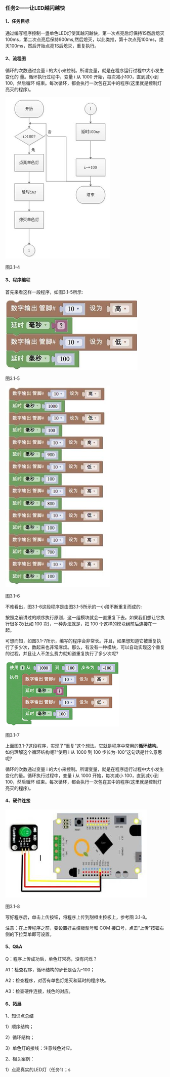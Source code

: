 ### 任务2——让LED越闪越快

#### 1、任务目标

通过编写程序控制一盏单色LED灯使其越闪越快，第一次点亮后灯保持1S然后熄灭100ms，第二次点亮后保持900ms,然后熄灭，以此类推，第十次点亮100ms，熄灭100ms，然后开始点亮1S后熄灭，重复执行。

#### 2、流程图



循环的次数通过变量 i 的大小来控制。所谓变量，就是在程序运行过程中大小发生变化的 量。循环执行过程中，变量 i 从 1000 开始，每次减小100，直到减小到 100，然后循环 结束。每次循环，都会执行一次包在其中的程序(这里就是控制灯亮灭的程序)。  

![img](/assets/image198.jpg)



图3.1-4

 

#### 3、程序编程

首先来看这样一段程序，如图3.1-5所示:

![img](/assets/image200.jpg)

图3.1-5

![img](/assets/image202.jpg)

图3.1-6

 

不难看出，图3.1-6这段程序是由图3.1-5所示的一小段不断重复而成的:

按照之前讲过的顺序执行原则，这一组模块就会一直重复下去。如果我们想让它执行很多次(比如 100 次)，一种办法就是，把 100 个这样的模块组前后连接在一起。

可想而知，如图3.1-7所示，编写的程序会非常长。并且，如果想知道它被重复执行了多少次，数起来也非常麻烦。那么，有没有一种模块，可以自动实现这个重复的过程，并且让人不怎么费力就知道重复执行了多少次呢?

![屏幕快照 2018-07-03 18.24.27.png](/assets/image204.gif)

图3.1-7

上面图3.1-7这段程序，实现了“重复”这个想法。它就是程序中常用的**循环结构**。如何理解这个循环结构呢?“使用 i 从 1000 到 100 步长为-100”这句话是什么意思呢?

循环的次数通过变量 i 的大小来控制。所谓变量，就是在程序运行过程中大小发生变化的量。循环执行过程中，变量 i 从 1000 开始，每次减小 100，直到减小到 100，然后循环 结束。每次循环，都会执行一次包在其中的程序(这里就是控制灯亮灭的程序)。

#### 4、硬件连接

![img](/assets/image206.jpg)

图3.1-8

写好程序后，单击上传按钮，将程序上传到甜橙主控板上，参考图 3.1-8。

 

注意：在上传程序之前，要设置好主控板型号和 COM 接口号，点击“上传”按钮右侧的下拉菜单即可设置。

#### 5、Q&A

Q：程序上传成功后，单色灯常亮，没有闪烁？

A1：检查程序，循环结构的步长是否为-100；

A2：检查程序，对否有单色灯熄灭和延时的程序块。

A3：检查硬件连接，线色的对应。

#### 6、拓展

1、知识点总结

1）顺序结构；

2）循环结构；

3）单色灯的接线：注意线色对应。

2、相关案例：

1）点亮真实的LED灯（任务1）；s
